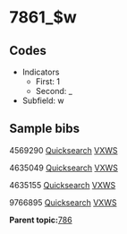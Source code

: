 # 7861\_$w

## Codes

-   Indicators
    -   First: 1
    -   Second: \_
-   Subfield: w

## Sample bibs

4569290 [Quicksearch](https://search.library.yale.edu/catalog/4569290) [VXWS](http://prodorbis.library.yale.edu:7014/vxws/GetHoldingsService?bibId=4569290)

4635049 [Quicksearch](https://search.library.yale.edu/catalog/4635049) [VXWS](http://prodorbis.library.yale.edu:7014/vxws/GetHoldingsService?bibId=4635049)

4635155 [Quicksearch](https://search.library.yale.edu/catalog/4635155) [VXWS](http://prodorbis.library.yale.edu:7014/vxws/GetHoldingsService?bibId=4635155)

9766895 [Quicksearch](https://search.library.yale.edu/catalog/9766895) [VXWS](http://prodorbis.library.yale.edu:7014/vxws/GetHoldingsService?bibId=9766895)

**Parent topic:**[786](../../tags/786/786.md)

